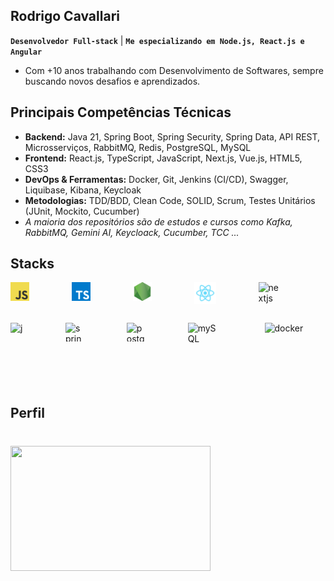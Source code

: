 ## Rodrigo Cavallari 

**`Desenvolvedor Full-stack`** |  **`Me especializando em Node.js, React.js e Angular`**

- Com +10 anos trabalhando com Desenvolvimento de Softwares, sempre buscando novos desafios e aprendizados.

## Principais Competências Técnicas
- **Backend:** Java 21, Spring Boot, Spring Security, Spring Data, API REST, Microsserviços, RabbitMQ, Redis, PostgreSQL, MySQL
- **Frontend:** React.js, TypeScript, JavaScript, Next.js, Vue.js, HTML5, CSS3
- **DevOps & Ferramentas:** Docker, Git, Jenkins (CI/CD), Swagger, Liquibase, Kibana, Keycloak
- **Metodologias:** TDD/BDD, Clean Code, SOLID, Scrum, Testes Unitários (JUnit, Mockito, Cucumber)
- *A maioria dos repositórios são de estudos e cursos como Kafka, RabbitMQ, Gemini AI, Keycloack, Cucumber, TCC ...*

## Stacks

<div align="left" style="display: flex; flex-wrap: wrap; gap: 30px;">
    <img height="30" width="30" src="https://raw.githubusercontent.com/github/explore/80688e429a7d4ef2fca1e82350fe8e3517d3494d/topics/javascript/javascript.png" alt="javascript">&nbsp;&nbsp;
    <img height="30" width="30" src="https://raw.githubusercontent.com/github/explore/80688e429a7d4ef2fca1e82350fe8e3517d3494d/topics/typescript/typescript.png" alt="typescript">&nbsp;&nbsp;
    <img height="30" width="30" src="https://raw.githubusercontent.com/github/explore/80688e429a7d4ef2fca1e82350fe8e3517d3494d/topics/nodejs/nodejs.png" alt="nodejs">&nbsp;&nbsp;
    <img height="35" width="35" src="https://raw.githubusercontent.com/github/explore/80688e429a7d4ef2fca1e82350fe8e3517d3494d/topics/react/react.png" alt="reactjs">&nbsp;&nbsp;
    <img height="35" width="35" src="https://cdn.jsdelivr.net/gh/devicons/devicon/icons/nextjs/nextjs-original.svg" alt="nextjs">&nbsp;&nbsp;
    <img height="20" width="20" src="https://upload.wikimedia.org/wikipedia/en/3/30/Java_programming_language_logo.svg" alt="java">&nbsp;&nbsp;
    <img height="30" width="30" src="https://upload.wikimedia.org/wikipedia/commons/7/79/Spring_Boot.svg" alt="spring boot">&nbsp;&nbsp;
    <img height="30" width="30" src="https://upload.wikimedia.org/wikipedia/commons/2/29/Postgresql_elephant.svg" alt="postgresSQL">&nbsp;&nbsp;
    <img height="55" width="55" src="https://www.vectorlogo.zone/logos/mysql/mysql-official.svg" alt="mySQL">&nbsp;&nbsp;
    <img height="55" width="75" src="https://upload.wikimedia.org/wikipedia/en/f/f4/Docker_logo.svg" alt="docker">&nbsp;&nbsp;

</div>

## Perfil
<div style="display: flex; flex-direction: row; justify-content: space-between;">
    <div class="ml-1" style="margin-top: 23px; height: 155px;">
        <img align="left"
            src="https://github-readme-stats.vercel.app/api/top-langs/?username=icavallari&layout=compact&theme=dark"
            width="320px" height="200px" />
    </div>
</div>
